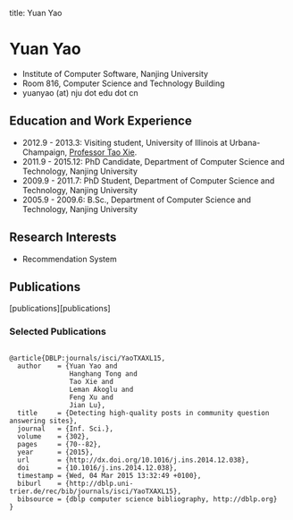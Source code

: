 title: Yuan Yao

# Yuan Yao


* Institute of Computer Software, Nanjing University
* Room 816, Computer Science and Technology Building
* yuanyao (at) nju dot edu dot cn

## Education and Work Experience

* 2012.9 - 2013.3: Visiting student, University of Illinois at Urbana-Champaign, [Professor Tao Xie](http://taoxie.cs.illinois.edu/).
* 2011.9 - 2015.12: PhD Candidate, Department of Computer Science and Technology, Nanjing University
* 2009.9 - 2011.7: PhD Student, Department of Computer Science and Technology, Nanjing University
* 2005.9 - 2009.6: B.Sc., Department of Computer Science and Technology, Nanjing University


## Research Interests

* Recommendation System

## Publications

[publications][publications]

### Selected Publications

~~~{.bibtexhtml hl_lines="Yuan Yao"}

@article{DBLP:journals/isci/YaoTXAXL15,
  author    = {Yuan Yao and
               Hanghang Tong and
               Tao Xie and
               Leman Akoglu and
               Feng Xu and
               Jian Lu},
  title     = {Detecting high-quality posts in community question answering sites},
  journal   = {Inf. Sci.},
  volume    = {302},
  pages     = {70--82},
  year      = {2015},
  url       = {http://dx.doi.org/10.1016/j.ins.2014.12.038},
  doi       = {10.1016/j.ins.2014.12.038},
  timestamp = {Wed, 04 Mar 2015 13:32:49 +0100},
  biburl    = {http://dblp.uni-trier.de/rec/bib/journals/isci/YaoTXAXL15},
  bibsource = {dblp computer science bibliography, http://dblp.org}
}

~~~

